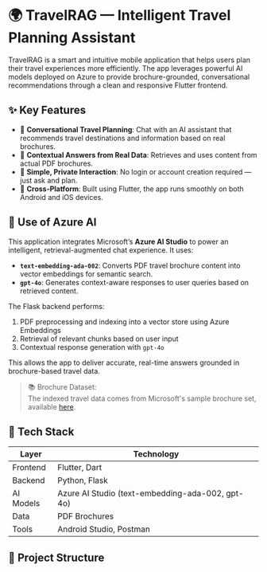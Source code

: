 # 🌍 TravelRAG — Intelligent Travel Planning Assistant

TravelRAG is a smart and intuitive mobile application that helps users plan their travel experiences more efficiently. The app leverages powerful AI models deployed on Azure to provide brochure-grounded, conversational recommendations through a clean and responsive Flutter frontend.

## ✨ Key Features

- 🧳 **Conversational Travel Planning**: Chat with an AI assistant that recommends travel destinations and information based on real brochures.
- 📄 **Contextual Answers from Real Data**: Retrieves and uses content from actual PDF brochures.
- 🔐 **Simple, Private Interaction**: No login or account creation required — just ask and plan.
- 📱 **Cross-Platform**: Built using Flutter, the app runs smoothly on both Android and iOS devices.

## 🧠 Use of Azure AI

This application integrates Microsoft’s **Azure AI Studio** to power an intelligent, retrieval-augmented chat experience. It uses:

- **`text-embedding-ada-002`**: Converts PDF travel brochure content into vector embeddings for semantic search.
- **`gpt-4o`**: Generates context-aware responses to user queries based on retrieved content.

The Flask backend performs:

1. PDF preprocessing and indexing into a vector store using Azure Embeddings  
2. Retrieval of relevant chunks based on user input  
3. Contextual response generation with `gpt-4o`  

This allows the app to deliver accurate, real-time answers grounded in brochure-based travel data.

> 📚 Brochure Dataset:  
> The indexed travel data comes from Microsoft's sample brochure set, available [here](https://github.com/MicrosoftLearning/mslearn-ai-studio/raw/main/data/brochures.zip).

## 🧱 Tech Stack

| Layer     | Technology                |
|-----------|---------------------------|
| Frontend  | Flutter, Dart             |
| Backend   | Python, Flask             |
| AI Models | Azure AI Studio (text-embedding-ada-002, gpt-4o) |
| Data      | PDF Brochures             |
| Tools     | Android Studio, Postman   |

## 📁 Project Structure

